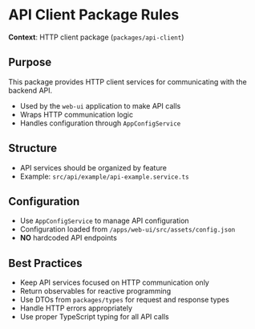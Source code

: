 # API Client Package Rules

**Context**: HTTP client package (`packages/api-client`)

## Purpose

This package provides HTTP client services for communicating with the backend API.

- Used by the `web-ui` application to make API calls
- Wraps HTTP communication logic
- Handles configuration through `AppConfigService`

## Structure

- API services should be organized by feature
- Example: `src/api/example/api-example.service.ts`

## Configuration

- Use `AppConfigService` to manage API configuration
- Configuration loaded from `/apps/web-ui/src/assets/config.json`
- **NO** hardcoded API endpoints

## Best Practices

- Keep API services focused on HTTP communication only
- Return observables for reactive programming
- Use DTOs from `packages/types` for request and response types
- Handle HTTP errors appropriately
- Use proper TypeScript typing for all API calls
